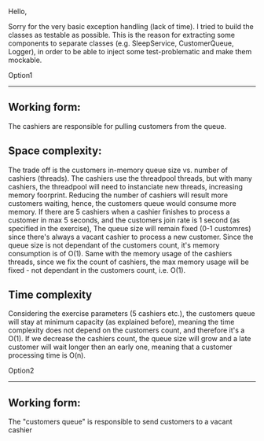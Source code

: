 ﻿Hello,

Sorry for the very basic exception handling (lack of time).
I tried to build the classes as testable as possible.
This is the reason for extracting some components to separate classes (e.g. SleepService, CustomerQueue, Logger),
in order to be able to inject some test-problematic and make them mockable.

Option1
********
Working form:
-------------
The cashiers are responsible for pulling customers from the queue.

Space complexity:
-----------------
The trade off is the customers in-memory queue size vs. number of cashiers (threads).
The cashiers use the threadpool threads, but with many cashiers, the threadpool will need to instanciate new threads, increasing memory foorprint.
Reducing the number of cashiers will result more customers waiting, hence, the customers queue would consume more memory.
If there are 5 cashiers when a cashier finishes to process a customer in max 5 seconds, and the customers join rate is 1 second (as specified in the exercise),
The queue size will remain fixed (0-1 customres) since there's always a vacant cashier to process a new customer. 
Since the queue size is not dependant of the customers count, it's memory consumption is of O(1).
Same with the memory usage of the cashiers threads, since we fix the count of cashiers, the max memory usage will be fixed - not dependant in the customers count,
i.e. O(1).

Time complexity
---------------
Considering the exercise parameters (5 cashiers etc.), the customers queue will stay at minimum capacity (as explained before), meaning the time complexity does not depend on 
the customers count, and therefore it's a O(1).
If we decrease the cashiers count, the queue size will grow and a late customer will wait longer then an early one, meaning that a customer processing time is O(n).





Option2
*******
Working form:
-------------
The "customers queue" is responsible to send customers to a vacant cashier